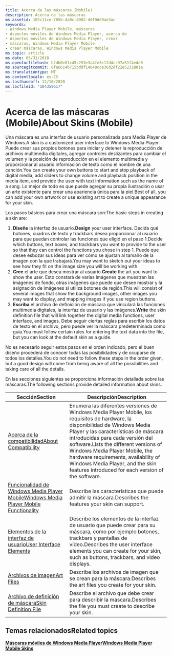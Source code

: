 ```yaml
---
title: Acerca de las máscaras (Mobile)
description: Acerca de las máscaras
ms.assetid: 105c11ce-705b-4a0c-8982-d0f9dd9ae3ac
keywords:
- Windows Media Player Mobile, máscaras
- Aspectos móviles de Windows Media Player, acerca de
- Aspectos móviles de Windows Media Player, crear
- máscaras, Windows Media Player Mobile
- crear máscaras, Windows Media Player Mobile
ms.topic: article
ms.date: 05/31/2018
ms.openlocfilehash: b2db0e81c45c253e3a4fe3c12d4cc97a51f4ede0
ms.sourcegitcommit: 8fa6614b715bddf14648cce36d2df22e5232801a
ms.translationtype: MT
ms.contentlocale: es-ES
ms.lasthandoff: 12/10/2020
ms.locfileid: "104359617"
---
```

# <a name="about-skins-mobile"></a><span data-ttu-id="92613-108">Acerca de las máscaras (Mobile)</span><span class="sxs-lookup"><span data-stu-id="92613-108">About Skins (Mobile)</span></span>

<span data-ttu-id="92613-109">Una máscara es una interfaz de usuario personalizada para Media Player de Windows.</span><span class="sxs-lookup"><span data-stu-id="92613-109">A skin is a customized user interface to Windows Media Player.</span></span> <span data-ttu-id="92613-110">Puede crear sus propios botones para iniciar y detener la reproducción de archivos multimedia digitales, agregar controles deslizantes para cambiar el volumen y la posición de reproducción en el elemento multimedia y proporcionar al usuario información de texto como el nombre de una canción.</span><span class="sxs-lookup"><span data-stu-id="92613-110">You can create your own buttons to start and stop playback of digital media, add sliders to change volume and playback position in the media item, and provide the user with text information such as the name of a song.</span></span> <span data-ttu-id="92613-111">Lo mejor de todo es que puede agregar su propia ilustración o usar un arte existente para crear una apariencia única para la piel.</span><span class="sxs-lookup"><span data-stu-id="92613-111">Best of all, you can add your own artwork or use existing art to create a unique appearance for your skin.</span></span>

<span data-ttu-id="92613-112">Los pasos básicos para crear una máscara son:</span><span class="sxs-lookup"><span data-stu-id="92613-112">The basic steps in creating a skin are:</span></span>

1.  <span data-ttu-id="92613-113">**Diseñe** la interfaz de usuario.</span><span class="sxs-lookup"><span data-stu-id="92613-113">**Design** your user interface.</span></span> <span data-ttu-id="92613-114">Decida qué botones, cuadros de texto y trackbars desea proporcionar al usuario para que puedan controlar las funciones que eligió en el paso 1.</span><span class="sxs-lookup"><span data-stu-id="92613-114">Decide which buttons, text boxes, and trackbars you want to provide to the user so that they can control the functions you chose in step 1.</span></span> <span data-ttu-id="92613-115">Puede que desee esbozar sus ideas para ver cómo se ajustan al tamaño de la imagen con la que trabajará.</span><span class="sxs-lookup"><span data-stu-id="92613-115">You may want to sketch out your ideas to see how they fit on the image size you will be working with.</span></span>
2.  <span data-ttu-id="92613-116">**Cree** el arte que desea mostrar al usuario.</span><span class="sxs-lookup"><span data-stu-id="92613-116">**Create** the art you want to show the user.</span></span> <span data-ttu-id="92613-117">Esto constará de varias imágenes que muestran las imágenes de fondo, otras imágenes que puede que desee mostrar y la asignación de imágenes si utiliza botones de región.</span><span class="sxs-lookup"><span data-stu-id="92613-117">This will consist of several images that show the background images, other images you may want to display, and mapping images if you use region buttons.</span></span>
3.  <span data-ttu-id="92613-118">**Escriba** el archivo de definición de máscara que vinculará las funciones multimedia digitales, la interfaz de usuario y las imágenes.</span><span class="sxs-lookup"><span data-stu-id="92613-118">**Write** the skin definition file that will link together the digital media functions, user interface, and images.</span></span> <span data-ttu-id="92613-119">Debe seguir ciertas reglas para escribir los datos de texto en el archivo, pero puede ver la máscara predeterminada como guía.</span><span class="sxs-lookup"><span data-stu-id="92613-119">You must follow certain rules for entering the text data into the file, but you can look at the default skin as a guide.</span></span>

<span data-ttu-id="92613-120">No es necesario seguir estos pasos en el orden indicado, pero el buen diseño procederá de conocer todas las posibilidades y de ocuparse de todos los detalles.</span><span class="sxs-lookup"><span data-stu-id="92613-120">You do not need to follow these steps in the order given, but a good design will come from being aware of all the possibilities and taking care of all the details.</span></span>

<span data-ttu-id="92613-121">En las secciones siguientes se proporciona información detallada sobre las máscaras.</span><span class="sxs-lookup"><span data-stu-id="92613-121">The following sections provide detailed information about skins.</span></span>



| <span data-ttu-id="92613-122">Sección</span><span class="sxs-lookup"><span data-stu-id="92613-122">Section</span></span>                                                                                    | <span data-ttu-id="92613-123">Descripción</span><span class="sxs-lookup"><span data-stu-id="92613-123">Description</span></span>                                                                                                                                                                                      |
|--------------------------------------------------------------------------------------------|--------------------------------------------------------------------------------------------------------------------------------------------------------------------------------------------------|
| [<span data-ttu-id="92613-124">Acerca de la compatibilidad</span><span class="sxs-lookup"><span data-stu-id="92613-124">About Compatibility</span></span>](about-compatibility.md)                                             | <span data-ttu-id="92613-125">Enumera las diferentes versiones de Windows Media Player Mobile, los requisitos de hardware, la disponibilidad de Windows Media Player y las características de máscara introducidas para cada versión del software.</span><span class="sxs-lookup"><span data-stu-id="92613-125">Lists the different versions of Windows Media Player Mobile, the hardware requirements, availability of Windows Media Player, and the skin features introduced for each version of the software.</span></span> |
| [<span data-ttu-id="92613-126">Funcionalidad de Windows Media Player Mobile</span><span class="sxs-lookup"><span data-stu-id="92613-126">Windows Media Player Mobile Functionality</span></span>](windows-media-player-mobile-functionality.md) | <span data-ttu-id="92613-127">Describe las características que puede admitir la máscara.</span><span class="sxs-lookup"><span data-stu-id="92613-127">Describes the features your skin can support.</span></span>                                                                                                                                                    |
| [<span data-ttu-id="92613-128">Elementos de la interfaz de usuario</span><span class="sxs-lookup"><span data-stu-id="92613-128">User Interface Elements</span></span>](user-interface-elements.md)                                     | <span data-ttu-id="92613-129">Describe los elementos de la interfaz de usuario que puede crear para su máscara, como por ejemplo botones, trackbars y pantallas de vídeo.</span><span class="sxs-lookup"><span data-stu-id="92613-129">Describes the user interface elements you can create for your skin, such as buttons, trackbars, and video displays.</span></span>                                                                              |
| [<span data-ttu-id="92613-130">Archivos de imagen</span><span class="sxs-lookup"><span data-stu-id="92613-130">Art Files</span></span>](art-files-mobile.md)                                                          | <span data-ttu-id="92613-131">Describe los archivos de imagen que se crean para la máscara.</span><span class="sxs-lookup"><span data-stu-id="92613-131">Describes the art files you create for your skin.</span></span>                                                                                                                                                |
| [<span data-ttu-id="92613-132">Archivo de definición de máscara</span><span class="sxs-lookup"><span data-stu-id="92613-132">Skin Definition File</span></span>](skin-definition-file-mobile.md)                                    | <span data-ttu-id="92613-133">Describe el archivo que debe crear para describir la máscara.</span><span class="sxs-lookup"><span data-stu-id="92613-133">Describes the file you must create to describe your skin.</span></span>                                                                                                                                        |



 

## <a name="related-topics"></a><span data-ttu-id="92613-134">Temas relacionados</span><span class="sxs-lookup"><span data-stu-id="92613-134">Related topics</span></span>

<dl> <dt>

[<span data-ttu-id="92613-135">**Máscaras móviles de Windows Media Player**</span><span class="sxs-lookup"><span data-stu-id="92613-135">**Windows Media Player Mobile Skins**</span></span>](windows-media-player-mobile-skins.md)
</dt> </dl>

 

 




